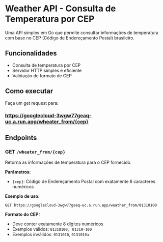 # Weather API - Consulta de Temperatura por CEP

Uma API simples em Go que permite consultar informações de temperatura com base no CEP (Código de Endereçamento Postal) brasileiro.

## Funcionalidades

- Consulta de temperatura por CEP
- Servidor HTTP simples e eficiente
- Validação de formato de CEP


## Como executar

Faça um get request para: 
  ### https://googlecloud-3wgw77geaq-uc.a.run.app/wheater_from/{cep}


## Endpoints

### GET `/wheater_from/{cep}`

Retorna as informações de temperatura para o CEP fornecido.

**Parâmetros:**
- `{cep}`: Código de Endereçamento Postal com exatamente 8 caracteres numéricos

**Exemplo de uso:**
```
GET https://googlecloud-3wgw77geaq-uc.a.run.app/weather_from/01310100
```

**Formato do CEP:**
- Deve conter exatamente 8 dígitos numéricos
- Exemplos válidos: `01310100, 01310-100`
- Exemplos inválidos: `0131010`, `0131010a`

